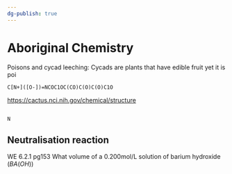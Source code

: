 ```yaml
---
dg-publish: true
---
```


# Aboriginal Chemistry
Poisons and cycad leeching:
Cycads are plants that have edible fruit yet it is poi
```smiles
C[N+]([O-])=NCOC1OC(CO)C(O)C(O)C1O
```

https://cactus.nci.nih.gov/chemical/structure
```smiles

```
```smiles
N
```



## Neutralisation reaction
WE 6.2.1 pg153
What volume of a 0.200mol/L solution of barium hydroxide ($BA(OH)$)